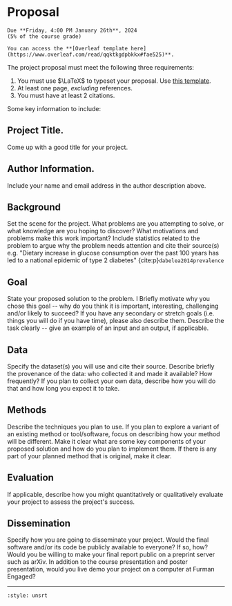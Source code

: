 # Proposal 


```{important}
Due **Friday, 4:00 PM January 26th**, 2024 
(5% of the course grade) 
``` 

```{note}
You can access the **[Overleaf template here](https://www.overleaf.com/read/qqktkgdpbkkx#fae525)**.
```

The project proposal must meet the following three requirements:  

1. You must use $\LaTeX$ to typeset your proposal. Use [this template](https://www.overleaf.com/read/qqktkgdpbkkx#fae525).
2. At least one page, _excluding_ references. 
3. You must have at least 2 citations.

Some key information to include:

## Project Title.

Come up with a good title for your project.

## Author Information.

Include your name and email address in the author description above.

## Background

Set the scene for the project. 
What problems are you attempting to solve, or what knowledge are you hoping to discover?
What motivations and problems make this work important? 
Include statistics related to the problem to argue why the problem needs attention and cite their source(s) e.g. "Dietary increase in glucose consumption over the past 100 years has led to a national epidemic of type 2 diabetes" {cite:p}`dabelea2014prevalence` 

## Goal

State your proposed solution to the problem. I 
Briefly motivate why you chose this goal -- why do you think it is important, interesting, challenging and/or likely to succeed?
If you have any secondary or stretch goals (i.e. things you will do if you have time), please also describe them. Describe the task clearly -- give an example of an input and an output, if applicable.

## Data

Specify the dataset(s) you will use and cite their source. Describe briefly the provenance of the data: who collected it and made it available? How frequently? 
If you plan to collect your own data, describe how you will do that and how long you expect it to take.

## Methods

Describe the techniques you plan to use. 
If you plan to explore a variant of an existing method or tool/software, focus on describing how your method will be different.
Make it clear what are some key components of your proposed solution and how do you plan to implement them.
If there is any part of your planned method that is original, make it clear. 

## Evaluation
If applicable, describe how you might quantitatively or qualitatively evaluate your project to assess the project's success. 

## Dissemination

Specify how you are going to disseminate your project. Would the final software and/or its code be publicly available to everyone? If so, how? Would you be willing to make your final report public on a preprint server such as arXiv. In addition to the course presentation and poster presentation, would you live demo your project on a computer at Furman Engaged? 

<hr/>

```{bibliography}
:style: unsrt
```